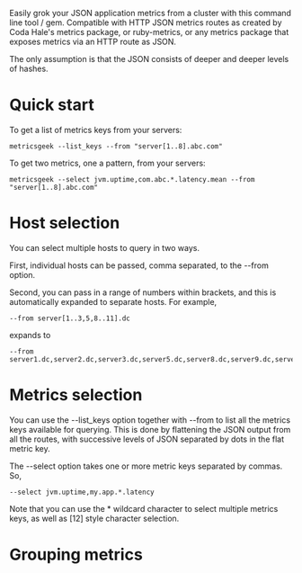 Easily grok your JSON application metrics from a cluster with this command line tool / gem.
Compatible with HTTP JSON metrics routes as created by Coda Hale's metrics package, or ruby-metrics,
or any metrics package that exposes metrics via an HTTP route as JSON.

The only assumption is that the JSON consists of deeper and deeper levels of hashes.

Quick start
===========
To get a list of metrics keys from your servers:

    metricsgeek --list_keys --from "server[1..8].abc.com"

To get two metrics, one a pattern, from your servers:

    metricsgeek --select jvm.uptime,com.abc.*.latency.mean --from "server[1..8].abc.com"

Host selection
==============
You can select multiple hosts to query in two ways.

First, individual hosts can be passed, comma separated, to the --from option.

Second, you can pass in a range of numbers within brackets, and this is automatically expanded to separate
hosts.  For example,

    --from server[1..3,5,8..11].dc

expands to

    --from server1.dc,server2.dc,server3.dc,server5.dc,server8.dc,server9.dc,server10.dc,server11.dc

Metrics selection
=================
You can use the --list_keys option together with --from to list all the metrics keys available for querying.
This is done by flattening the JSON output from all the routes, with successive levels of JSON separated by
dots in the flat metric key.

The --select option takes one or more metric keys separated by commas.  So,

    --select jvm.uptime,my.app.*.latency

Note that you can use the * wildcard character to select multiple metrics keys, as well as [12] style
character selection.

Grouping metrics
================